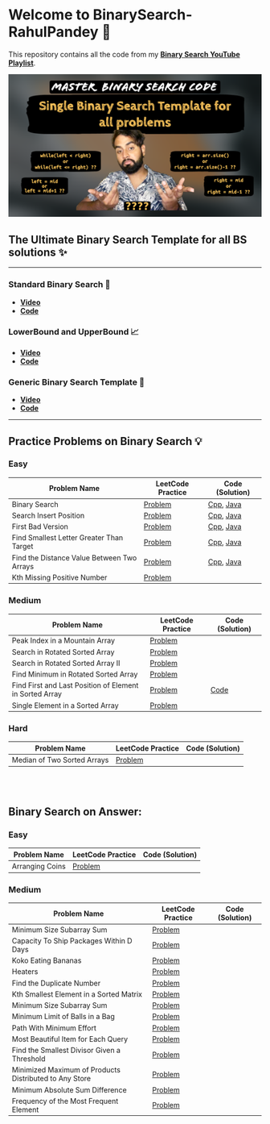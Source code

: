 # Welcome to BinarySearch-RahulPandey 🚀

This repository contains all the code from my **[Binary Search YouTube Playlist](https://www.youtube.com/playlist?list=PL-XOF8kAzhAVdv65Oi3o-VNjXzcQzVJwL)**.

![Ultimate Generic Binary Search Template](https://github.com/rahularity/BinarySearch-RahulPandey/blob/main/Generic%20Binary%20Search%20Template/Generic-BinarySearch-Template.png)

## The Ultimate Binary Search Template for all BS solutions ✨

---

### Standard Binary Search 🎯
- **[Video](https://youtu.be/ZxYuNSLo5Gg)**
- **[Code](https://github.com/rahularity/BinarySearch-RahulPandey/blob/main/Generic%20Binary%20Search%20Template/Standard%20Binary%20Search.cpp)**

### LowerBound and UpperBound 📈
- **[Video](https://youtu.be/kXu6sSMnL6A)**
- **[Code](https://github.com/rahularity/BinarySearch-RahulPandey/blob/main/Generic%20Binary%20Search%20Template/Lower%20and%20Upper%20Bound.cpp)**

### Generic Binary Search Template 🧩
- **[Video](https://youtu.be/o3u-_gEUAVk)**
- **[Code](https://github.com/rahularity/BinarySearch-RahulPandey/blob/main/Generic%20Binary%20Search%20Template/Generic%20BS%20Template.cpp)**

---

## Practice Problems on Binary Search 💡

### Easy
| Problem Name                               | LeetCode Practice                                  | Code (Solution) |
|--------------------------------------------|----------------------------------------------------|-----------------|
| Binary Search                              | [Problem](https://leetcode.com/problems/binary-search/)   | [Cpp](https://github.com/rahularity/BinarySearch-RahulPandey/blob/main/Practice%20Problems/Problem%201%3A%20Binary%20Search.cpp), [Java]() |
| Search Insert Position                     | [Problem](https://leetcode.com/problems/search-insert-position/) | [Cpp](https://github.com/rahularity/BinarySearch-RahulPandey/blob/main/Practice%20Problems/cpp/2.%20Search%20Insert%20Position.cpp), [Java]() |
| First Bad Version                          | [Problem](https://leetcode.com/problems/first-bad-version/description/) | [Cpp](https://github.com/rahularity/BinarySearch-RahulPandey/blob/main/Practice%20Problems/cpp/3.%20First%20Bad%20Version.cpp), [Java]() |
| Find Smallest Letter Greater Than Target   | [Problem](https://leetcode.com/problems/find-smallest-letter-greater-than-target/description/) | [Cpp](https://github.com/rahularity/BinarySearch-RahulPandey/blob/main/Practice%20Problems/cpp/4.%20Find%20smallest%20element%20greater%20than%20target.cpp), [Java]() |
| Find the Distance Value Between Two Arrays | [Problem](https://leetcode.com/problems/find-the-distance-value-between-two-arrays/description/) | [Cpp](https://github.com/rahularity/BinarySearch-RahulPandey/blob/main/Practice%20Problems/cpp/5.%20Find%20the%20Distance%20Value%20Between%20Two%20Arrays.cpp), [Java]() |
| Kth Missing Positive Number                | [Problem](https://leetcode.com/problems/kth-missing-positive-number/description/) |                 |

### Medium
| Problem Name                             | LeetCode Practice                                  | Code (Solution) |
|------------------------------------------|----------------------------------------------------|-----------------|
| Peak Index in a Mountain Array          | [Problem](https://leetcode.com/problems/peak-index-in-a-mountain-array/description/) |                 |
| Search in Rotated Sorted Array          | [Problem](https://leetcode.com/problems/search-in-rotated-sorted-array/description/) |                 |
| Search in Rotated Sorted Array II       | [Problem](https://leetcode.com/problems/search-in-rotated-sorted-array-ii/description/) |                 |
| Find Minimum in Rotated Sorted Array    | [Problem](https://leetcode.com/problems/find-minimum-in-rotated-sorted-array/description/) |                 |
| Find First and Last Position of Element in Sorted Array | [Problem](https://leetcode.com/problems/find-first-and-last-position-of-element-in-sorted-array/) | [Code](https://github.com/rahularity/BinarySearch-RahulPandey/blob/main/Problem1:%20First%20and%20Last%20Index%20of%20an%20element%20in%20sorted%20array.cpp) |
| Single Element in a Sorted Array        | [Problem](https://leetcode.com/problems/single-element-in-a-sorted-array/) |                 |

### Hard
| Problem Name                        | LeetCode Practice                                  | Code (Solution) |
|------------------------------------|----------------------------------------------------|-----------------|
| Median of Two Sorted Arrays         | [Problem](https://leetcode.com/problems/median-of-two-sorted-arrays/) |                 |

<br><br>
## Binary Search on Answer:

### Easy
| Problem Name                  | LeetCode Practice                                  | Code (Solution) |
|------------------------------|----------------------------------------------------|-----------------|
| Arranging Coins               | [Problem](https://leetcode.com/problems/arranging-coins/) |                 |

### Medium
| Problem Name                        | LeetCode Practice                                  | Code (Solution) |
|------------------------------------|----------------------------------------------------|-----------------|
| Minimum Size Subarray Sum          | [Problem](https://leetcode.com/problems/minimum-size-subarray-sum/) |                 |
| Capacity To Ship Packages Within D Days | [Problem](https://leetcode.com/problems/capacity-to-ship-packages-within-d-days/) |                 |
| Koko Eating Bananas                | [Problem](https://leetcode.com/problems/koko-eating-bananas/) |                 |
| Heaters                            | [Problem](https://leetcode.com/problems/heaters/) |                 |
| Find the Duplicate Number          | [Problem](https://leetcode.com/problems/find-the-duplicate-number/) |                 |
| Kth Smallest Element in a Sorted Matrix | [Problem](https://leetcode.com/problems/kth-smallest-element-in-a-sorted-matrix/) |                 |
| Minimum Size Subarray Sum          | [Problem](https://leetcode.com/problems/minimum-size-subarray-sum/) |                 |
| Minimum Limit of Balls in a Bag    | [Problem](https://leetcode.com/problems/minimum-limit-of-balls-in-a-bag/) |                 |
| Path With Minimum Effort           | [Problem](https://leetcode.com/problems/path-with-minimum-effort/) |                 |
| Most Beautiful Item for Each Query | [Problem](https://leetcode.com/problems/most-beautiful-item-for-each-query/) |                 |
| Find the Smallest Divisor Given a Threshold | [Problem](https://leetcode.com/problems/find-the-smallest-divisor-given-a-threshold/) |                 |
| Minimized Maximum of Products Distributed to Any Store | [Problem](https://leetcode.com/problems/minimized-maximum-of-products-distributed-to-any-store/) |                 |
| Minimum Absolute Sum Difference    | [Problem](https://leetcode.com/problems/minimum-absolute-sum-difference/) |                 |
| Frequency of the Most Frequent Element | [Problem](https://leetcode.com/problems/frequency-of-the-most-frequent-element/) |                 |
